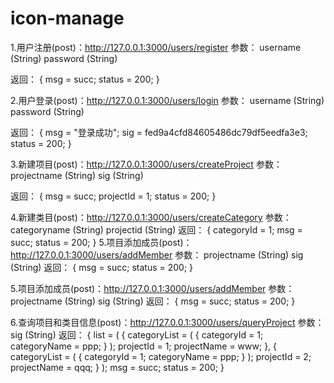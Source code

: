 # icon-manage

1.用户注册(post)：http://127.0.0.1:3000/users/register
参数：
username  (String)
password   (String)

返回：
{
    msg = succ;
    status = 200;
}


2.用户登录(post)：http://127.0.0.1:3000/users/login
参数：
username  (String)
password   (String)

返回：
{
    msg = "登录成功";
    sig = fed9a4cfd84605486dc79df5eedfa3e3;
    status = 200;
}

3.新建项目(post)：http://127.0.0.1:3000/users/createProject
参数：
projectname  (String)
sig   (String)

返回：
{
    msg = succ;
    projectId = 1;
    status = 200;
}

4.新建类目(post)：http://127.0.0.1:3000/users/createCategory
参数：
categoryname  (String)
projectid   (String)
返回：
{
    categoryId = 1;
    msg = succ;
    status = 200;
}
5.项目添加成员(post)：http://127.0.0.1:3000/users/addMember
参数：
projectname  (String)
sig   (String)
返回：
{
    msg = succ;
    status = 200;
}

5.项目添加成员(post)：http://127.0.0.1:3000/users/addMember
参数：
projectname  (String)
sig   (String)
返回：
{
    msg = succ;
    status = 200;
}


6.查询项目和类目信息(post)：http://127.0.0.1:3000/users/queryProject
参数：
sig   (String)
返回：
{
    list =     (
                {
            categoryList =             (
                                {
                    categoryId = 1;
                    categoryName = ppp;
                }
            );
            projectId = 1;
            projectName = www;
        },
                {
            categoryList =             (
                                {
                    categoryId = 1;
                    categoryName = ppp;
                }
            );
            projectId = 2;
            projectName = qqq;
        }
    );
    msg = succ;
    status = 200;
}
